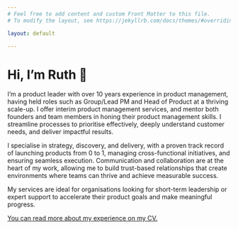 ```yaml
---
# Feel free to add content and custom Front Matter to this file.
# To modify the layout, see https://jekyllrb.com/docs/themes/#overriding-theme-defaults

layout: default

---
```


# Hi, I’m Ruth 👋

I’m a product leader with over 10 years experience in product management, having held roles such as Group/Lead PM and Head of Product at a thriving scale-up. I offer interim product management services, and mentor both founders and team members in honing their product management skills. I streamline processes to prioritise effectively, deeply understand customer needs, and deliver impactful results.

I specialise in strategy, discovery, and delivery, with a proven track record of launching products from 0 to 1, managing cross-functional initiatives, and ensuring seamless execution. Communication and collaboration are at the heart of my work, allowing me to build trust-based relationships that create environments where teams can thrive and achieve measurable success.

My services are ideal for organisations looking for short-term leadership or expert support to accelerate their product goals and make meaningful progress.

[You can read more about my experience on my CV.](./cv/)
